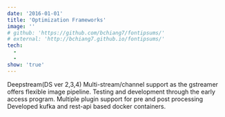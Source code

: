 ```yaml
---
date: '2016-01-01'
title: 'Optimization Frameworks'
image: ''
# github: 'https://github.com/bchiang7/fontipsums/'
# external: 'http://bchiang7.github.io/fontipsums/'
tech:
  -
  -
show: 'true'
---
```


Deepstream(DS ver 2,3,4)
Multi-stream/channel support as the gstreamer offers flexible image pipeline.
Testing and development through the early access program.
Multiple plugin support for pre and post processing
Developed kufka and rest-api based docker containers.

